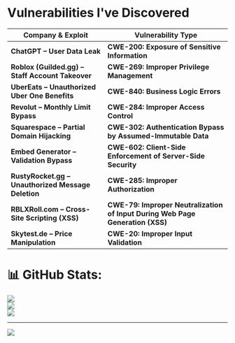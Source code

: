 # **Vulnerabilities I've Discovered**  

| **Company & Exploit** | **Vulnerability Type** |  
|----------------------|------------------------|  
| **ChatGPT – User Data Leak** | **CWE-200: Exposure of Sensitive Information** |  
| **Roblox (Guilded.gg) – Staff Account Takeover** | **CWE-269: Improper Privilege Management** |  
| **UberEats – Unauthorized Uber One Benefits** | **CWE-840: Business Logic Errors** |  
| **Revolut – Monthly Limit Bypass** | **CWE-284: Improper Access Control** |  
| **Squarespace – Partial Domain Hijacking** | **CWE-302: Authentication Bypass by Assumed-Immutable Data** |  
| **Embed Generator – Validation Bypass** | **CWE-602: Client-Side Enforcement of Server-Side Security** |  
| **RustyRocket.gg – Unauthorized Message Deletion** | **CWE-285: Improper Authorization** |  
| **RBLXRoll.com – Cross-Site Scripting (XSS)** | **CWE-79: Improper Neutralization of Input During Web Page Generation (XSS)** |  
| **Skytest.de – Price Manipulation** | **CWE-20: Improper Input Validation** |  

# 📊 GitHub Stats:
![](https://github-readme-stats.vercel.app/api?username=Red-Killer&theme=dark&hide_border=false&include_all_commits=true&count_private=false)<br/>
![](https://github-readme-streak-stats.herokuapp.com/?user=Red-Killer&theme=dark&hide_border=false)<br/>
![](https://github-readme-stats.vercel.app/api/top-langs/?username=Red-Killer&theme=dark&hide_border=false&include_all_commits=true&count_private=false&layout=compact)

---
![](https://visitcount.itsvg.in/api?id=Red-Killer&icon=0&color=8)
